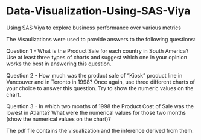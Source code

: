 # Data-Visualization-Using-SAS-Viya
Using SAS Viya to explore business performance over various metrics

The Visaulizations were used to provide answers to the following questions:

Question 1 - What is the Product Sale for each country in South America? Use at least three types of charts and suggest which one in your
opinion works the best in answering this question.

Question 2 - How much was the product sale of “Kiosk” product line in Vancouver and in Toronto in 1998? Once again, use three
different charts of your choice to answer this question. Try to show the numeric values on the chart.

Question 3 - In which two months of 1998 the Product Cost of Sale was the lowest in Atlanta? What were the numerical values for those
two months (show the numerical values on the chart)?

 The pdf file contains the visualization and the inference derived from them. 
